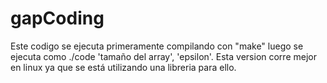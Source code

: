 # gapCoding
 Este codigo se ejecuta primeramente compilando con "make"
 luego se ejecuta como ./code 'tamaño del array', 'epsilon'.
 Esta version corre mejor en linux ya que se está utilizando una libreria para ello.